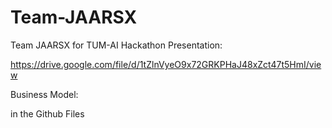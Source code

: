 # Team-JAARSX
Team JAARSX for TUM-AI Hackathon
Presentation:

https://drive.google.com/file/d/1tZlnVyeO9x72GRKPHaJ48xZct47t5HmI/view

Business Model:

in the Github Files
